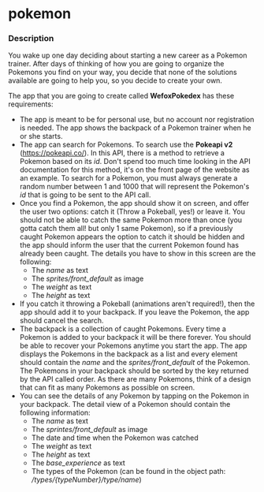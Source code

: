 # pokemon

### Description
 
You wake up one day deciding about starting a new career as a Pokemon trainer. After days of thinking of how you are going to organize the Pokemons you find on your way, you decide that none of the solutions available are going to help you, so you decide to create your own.

The app that you are going to create called **WefoxPokedex** has these requirements:
- The app is meant to be for personal use, but no account nor registration is needed. The app shows the backpack of a Pokemon trainer when he or she starts.
- The app can search for Pokemons. To search use the **Pokeapi v2** (https://pokeapi.co/). In this API, there is a method to retrieve a Pokemon based on its *id*. Don't spend too much time looking in the API documentation for this method, it's on the front page of the website as an example. To search for a Pokemon, you must always generate a random number between 1 and 1000 that will represent the Pokemon's *id* that is going to be sent to the API call.
- Once you find a Pokemon, the app should show it on screen, and offer the user two options: catch it (Throw a Pokeball, yes!) or leave it. You should not be able to catch the same Pokemon more than once (you gotta catch them all! but only 1 same Pokemon), so if a previously caught Pokemon appears the option to catch it should be hidden and the app should inform the user that the current Pokemon found has already been caught. The details you have to show in this screen are the following:
    - The *name* as text
    - The *sprites/front_default* as image
    - The *weight* as text
    - The *height* as text
- If you catch it throwing a Pokeball (animations aren't required!), then the app should add it to your backpack. If you leave the Pokemon, the app should cancel the search.
- The backpack is a collection of caught Pokemons. Every time a Pokemon is added to your backpack it will be there forever. You should be able to recover your Pokemons anytime you start the app. The app displays the Pokemons in the backpack as a list and every element should contain the *name* and the *sprites/front_default* of the Pokemon. The Pokemons in your backpack should be sorted by the key returned by the API called order. As there are many Pokemons, think of a design that can fit as many Pokemons as possible on screen.
- You can see the details of any Pokemon by tapping on the Pokemon in your backpack. The detail view of a Pokemon should contain the following information:
   - The *name* as text
   - The *sprintes/front_default* as image
   - The date and time when the Pokemon was catched
   - The *weight* as text
   - The *height* as text
   - The *base_experience* as text
   - The types of the Pokemon (can be found in the object path: */types/{typeNumber}/type/name*)